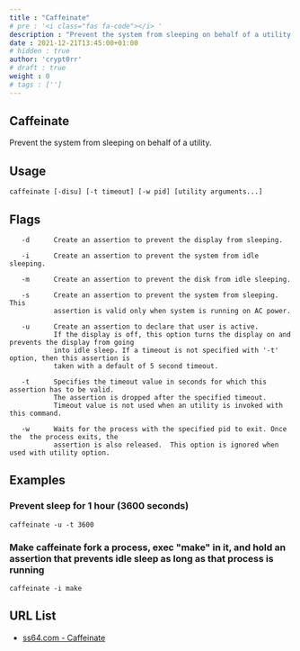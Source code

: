 ```yaml
---
title : "Caffeinate"
# pre : '<i class="fas fa-code"></i> '
description : "Prevent the system from sleeping on behalf of a utility."
date : 2021-12-21T13:45:00+01:00
# hidden : true
author: 'crypt0rr'
# draft : true
weight : 0
# tags : ['']
---
```


## Caffeinate

Prevent the system from sleeping on behalf of a utility.

## Usage

```plain
caffeinate [-disu] [-t timeout] [-w pid] [utility arguments...]
```

## Flags

```plain
   -d      Create an assertion to prevent the display from sleeping.

   -i      Create an assertion to prevent the system from idle sleeping.

   -m      Create an assertion to prevent the disk from idle sleeping.

   -s      Create an assertion to prevent the system from sleeping. This
           assertion is valid only when system is running on AC power.

   -u      Create an assertion to declare that user is active.
           If the display is off, this option turns the display on and prevents the display from going
           into idle sleep. If a timeout is not specified with '-t' option, then this assertion is
           taken with a default of 5 second timeout.

   -t      Specifies the timeout value in seconds for which this assertion has to be valid.
           The assertion is dropped after the specified timeout.
           Timeout value is not used when an utility is invoked with this command.

   -w      Waits for the process with the specified pid to exit. Once the  the process exits, the
           assertion is also released.  This option is ignored when used with utility option.
```

## Examples

### Prevent sleep for 1 hour (3600 seconds)

```plain
caffeinate -u -t 3600
```

### Make caffeinate fork a process, exec "make" in it, and hold an assertion that prevents idle sleep as long as that process is running

```plain
caffeinate -i make
```

## URL List

- [ss64.com - Caffeinate](https://ss64.com/osx/caffeinate.html)
